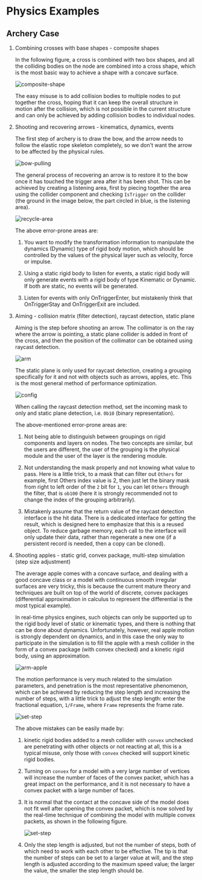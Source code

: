 # Physics Examples

## Archery Case

1. Combining crosses with base shapes - composite shapes

    In the following figure, a cross is combined with two box shapes, and all the colliding bodies on the node are combined into a cross shape, which is the most basic way to achieve a shape with a concave surface.

    ![composite-shape](example-img/composite-shape.jpg)

    The easy misuse is to add collision bodies to multiple nodes to put together the cross, hoping that it can keep the overall structure in motion after the collision, which is not possible in the current structure and can only be achieved by adding collision bodies to individual nodes.

2. Shooting and recovering arrows - kinematics, dynamics, events

    The first step of archery is to draw the bow, and the arrow needs to follow the elastic rope skeleton completely, so we don't want the arrow to be affected by the physical rules.

    ![bow-pulling](example-img/bow-pulling.gif)

    The general process of recovering an arrow is to restore it to the bow once it has touched the trigger area after it has been shot. This can be achieved by creating a listening area, first by piecing together the area using the collider component and checking `IsTrigger` on the collider (the ground in the image below, the part circled in blue, is the listening area).

    ![recycle-area](example-img/recycle-area.jpg)

    The above error-prone areas are:

    1. You want to modify the transformation information to manipulate the dynamics (Dynamic) type of rigid body motion, which should be controlled by the values of the physical layer such as velocity, force or impulse.

    2. Using a static rigid body to listen for events, a static rigid body will only generate events with a rigid body of type Kinematic or Dynamic. If both are static, no events will be generated.

    3. Listen for events with only OnTriggerEnter, but mistakenly think that OnTriggerStay and OnTriggerExit are included.

3. Aiming - collision matrix (filter detection), raycast detection, static plane

    Aiming is the step before shooting an arrow. The collimator is on the ray where the arrow is pointing, a static plane collider is added in front of the cross, and then the position of the collimator can be obtained using raycast detection.

    ![arm](example-img/arm.jpg)

    The static plane is only used for raycast detection, creating a grouping specifically for it and not with objects such as arrows, apples, etc. This is the most general method of performance optimization.

    ![config](example-img/config.jpg)

    When calling the raycast detection method, set the incoming mask to only and static plane detection, i.e. `0b10` (binary representation).

    The above-mentioned error-prone areas are:

    1. Not being able to distinguish between groupings on rigid components and layers on nodes. The two concepts are similar, but the users are different, the user of the grouping is the physical module and the user of the layer is the rendering module.

    2. Not understanding the mask properly and not knowing what value to pass. Here is a little trick, to a mask that can filter out `Others` for example, first Others index value is 2, then just let the binary mask from right to left order of the `2` bit for `1`, you can let `Others` through the filter, that is `ob100` (here it is strongly recommended not to change the index of the grouping arbitrarily).

    3. Mistakenly assume that the return value of the raycast detection interface is the hit data. There is a dedicated interface for getting the result, which is designed here to emphasize that this is a reused object. To reduce garbage memory, each call to the interface will only update their data, rather than regenerate a new one (if a persistent record is needed, then a copy can be cloned).

4. Shooting apples - static grid, convex package, multi-step simulation (step size adjustment)

    The average apple comes with a concave surface, and dealing with a good concave class or a model with continuous smooth irregular surfaces are very tricky, this is because the current mature theory and techniques are built on top of the world of discrete, convex packages (differential approximation in calculus to represent the differential is the most typical example).

    In real-time physics engines, such objects can only be supported up to the rigid body level of static or kinematic types, and there is nothing that can be done about dynamics. Unfortunately, however, real apple motion is strongly dependent on dynamics, and in this case the only way to participate in the simulation is to fill the apple with a mesh collider in the form of a convex package (with convex checked) and a kinetic rigid body, using an approximation.

    ![arm-apple](example-img/arm-apple.gif)

    The motion performance is very much related to the simulation parameters, and penetration is the most representative phenomenon, which can be achieved by reducing the step length and increasing the number of steps, with a little trick to adjust the step length: enter the fractional equation, `1/Frame`, where `Frame` represents the frame rate.

    ![set-step](example-img/set-step.gif)

    The above mistakes can be easily made by:

    1. kinetic rigid bodies added to a mesh collider with `convex` unchecked are penetrating with other objects or not reacting at all, this is a typical misuse, only those with `convex` checked will support kinetic rigid bodies.

    2. Turning on `convex` for a model with a very large number of vertices will increase the number of faces of the convex packet, which has a great impact on the performance, and it is not necessary to have a convex packet with a large number of faces.

    3. It is normal that the contact at the concave side of the model does not fit well after opening the convex packet, which is now solved by the real-time technique of combining the model with multiple convex packets, as shown in the following figure.

        ![set-step](example-img/convex.jpg)

    4. Only the step length is adjusted, but not the number of steps, both of which need to work with each other to be effective. The tip is that the number of steps can be set to a larger value at will, and the step length is adjusted according to the maximum speed value; the larger the value, the smaller the step length should be.
